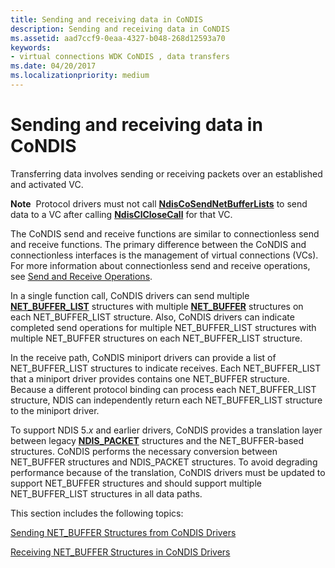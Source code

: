```yaml
---
title: Sending and receiving data in CoNDIS
description: Sending and receiving data in CoNDIS
ms.assetid: aad7ccf9-0eaa-4327-b048-268d12593a70
keywords:
- virtual connections WDK CoNDIS , data transfers
ms.date: 04/20/2017
ms.localizationpriority: medium
---
```


# Sending and receiving data in CoNDIS





Transferring data involves sending or receiving packets over an established and activated VC.

**Note**  Protocol drivers must not call [**NdisCoSendNetBufferLists**](https://msdn.microsoft.com/library/windows/hardware/ff561728) to send data to a VC after calling [**NdisClCloseCall**](https://msdn.microsoft.com/library/windows/hardware/ff561627) for that VC.

 

The CoNDIS send and receive functions are similar to connectionless send and receive functions. The primary difference between the CoNDIS and connectionless interfaces is the management of virtual connections (VCs). For more information about connectionless send and receive operations, see [Send and Receive Operations](send-and-receive-operations.md).

In a single function call, CoNDIS drivers can send multiple [**NET\_BUFFER\_LIST**](https://msdn.microsoft.com/library/windows/hardware/ff568388) structures with multiple [**NET\_BUFFER**](https://msdn.microsoft.com/library/windows/hardware/ff568376) structures on each NET\_BUFFER\_LIST structure. Also, CoNDIS drivers can indicate completed send operations for multiple NET\_BUFFER\_LIST structures with multiple NET\_BUFFER structures on each NET\_BUFFER\_LIST structure.

In the receive path, CoNDIS miniport drivers can provide a list of NET\_BUFFER\_LIST structures to indicate receives. Each NET\_BUFFER\_LIST that a miniport driver provides contains one NET\_BUFFER structure. Because a different protocol binding can process each NET\_BUFFER\_LIST structure, NDIS can independently return each NET\_BUFFER\_LIST structure to the miniport driver.

To support NDIS 5.*x* and earlier drivers, CoNDIS provides a translation layer between legacy [**NDIS\_PACKET**](https://msdn.microsoft.com/library/windows/hardware/ff557086) structures and the NET\_BUFFER-based structures. CoNDIS performs the necessary conversion between NET\_BUFFER structures and NDIS\_PACKET structures. To avoid degrading performance because of the translation, CoNDIS drivers must be updated to support NET\_BUFFER structures and should support multiple NET\_BUFFER\_LIST structures in all data paths.

This section includes the following topics:

[Sending NET\_BUFFER Structures from CoNDIS Drivers](sending-net-buffer-structures-from-condis-drivers.md)

[Receiving NET\_BUFFER Structures in CoNDIS Drivers](receiving-net-buffer-structures-in-condis-drivers.md)

 

 





